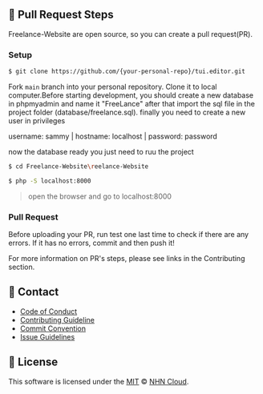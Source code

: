 ## 🔧 Pull Request Steps

Freelance-Website are open source, so you can create a pull request(PR).

### Setup

```sh
$ git clone https://github.com/{your-personal-repo}/tui.editor.git
```

Fork `main` branch into your personal repository. Clone it to local computer.Before starting development, you should create a new database in phpmyadmin and name it "FreeLance" after that import the sql file in the project folder (database/freelance.sql).
finally you need to create a new user in privileges

username: sammy |
hostname: localhost |
password: password

now the database ready you just need to ruu the project 
```sh
$ cd Freelance-Website\reelance-Website
```
```sh
$ php -S localhost:8000
```

> open the browser and go to localhost:8000

### Pull Request

Before uploading your PR, run test one last time to check if there are any errors. If it has no errors, commit and then push it!

For more information on PR's steps, please see links in the Contributing section.

## 💬 Contact

* [Code of Conduct](https://github.com/nhn/tui.editor/blob/master/CODE_OF_CONDUCT.md)
* [Contributing Guideline](https://github.com/nhn/tui.editor/blob/master/CONTRIBUTING.md)
* [Commit Convention](https://github.com/nhn/tui.editor/blob/master/docs/COMMIT_MESSAGE_CONVENTION.md)
* [Issue Guidelines](https://github.com/nhn/tui.editor/tree/master/.github/ISSUE_TEMPLATE)

## 📜 License

This software is licensed under the [MIT](https://github.com/nhn/tui.editor/blob/master/LICENSE) © [NHN Cloud](https://github.com/nhn).
